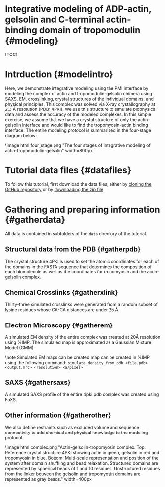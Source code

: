 Integrative modeling of ADP-actin, gelsolin and C-terminal actin-binding domain of tropomodulin {#modeling}
===============================================================================================

[TOC]

# Intrduction {#modelintro}

Here, we demonstrate integrative modeling using the PMI interface by modeling
the complex of actin and tropomodulin-gelsolin chimera using SAXS, EM,
crosslinking, crystal structures of the individual domains, and physical
principles. This complex was solved via X-ray crystallography at 2.3 Å
resolution (PDB: 4PKI). We use this structure to simulate biophysical data
and assess the accuracy of the modeled complexes. In this simple exercise,
we assume that we have a crystal structure of only the actin-gelsolin
interface and would like to find the tropomyosin-actin binding interface.
The entire modeling protocol is summarized in the four-stage diagram below:

\image html four_stage.png "The four stages of integrative modeling of actin-tropomodulin-gelsolin" width=800px

# Tutorial data files {#datafiles}

To follow this tutorial, first download the data files, either by
[cloning the GitHub repository](https://github.com/salilab/actin_tutorial)
or by [downloading the zip file](https://github.com/salilab/actin_tutorial/archive/master.zip).

# Gathering and preparing information {#gatherdata}

All data is contained in subfolders of the `data` directory of the tutorial.

## Structural data from the PDB {#gatherpdb}

The crystal structure 4PKI is used to set the atomic coordinates for each
of the domains in the FASTA sequence that determines the composition of each
biomolecule as well as the coordinates for tropomyosin and the actin-gelsolin
complex.

## Chemical Crosslinks {#gatherxlink}
Thirty-three simulated crosslinks were generated from a random subset of lysine residues whose CA-CA distances are under 25 Å.

## Electron Microscopy {#gatherem}
A simulated EM density of the entire complex was created at 20Å resolution
using %IMP. The simulated map is approximated as a Gaussian Mixture Model
(GMM).

\note Simulated EM maps can be created map can be created in %IMP using the
      following command: `simulate_density_from_pdb <file.pdb> <output.mrc> <resolution> <a/pixel>`

## SAXS {#gathersaxs}
A simulated SAXS profile of the entire 4pki.pdb complex was created using FoXS.

## Other information {#gatherother}
We also define restraints such as excluded volume and sequence connectivity to
add chemical and physical knowledge to the modeling protocol.

\image html complex.png "Actin-gelsolin-tropomyosin complex. Top: Reference crystal structure 4PKI showing actin in green, gelsolin in red and tropomyosin in blue. Bottom: Multi-scale representation and position of the system after domain shuffling and bead relaxation. Structured domains are represented by spherical beads of 1 and 10 residues. Unstructured residues from the linker between the gelsolin and tropomyosin domains are represented as gray beads." width=400px
